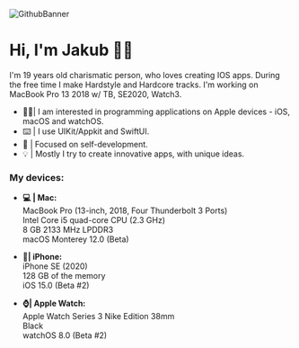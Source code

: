 ![GithubBanner](https://user-images.githubusercontent.com/41966757/123673073-5590ed80-d840-11eb-9ddd-6c1633e0dbfc.png)
# Hi, I'm Jakub 🙋‍♂️
I'm 19 years old charismatic person, who loves creating IOS apps. During the free time I make Hardstyle and Hardcore tracks. I'm working on MacBook Pro 13 2018 w/ TB, SE2020, Watch3.

-  👨‍💻| I am interested in programming applications on Apple devices - iOS, macOS and watchOS.
- ⌨️ | I use UIKit/Appkit and SwiftUI.
- 🔨 | Focused on self-development.
- 💡 | Mostly I try to create innovative apps, with unique ideas.

### My devices:
- **💻 | Mac:** </br> 
<t> MacBook Pro (13-inch, 2018, Four Thunderbolt 3 Ports) </br> 
Intel Core i5 quad-core CPU (2.3 GHz) </br> 
8 GB 2133 MHz LPDDR3 </br> 
macOS Monterey 12.0 (Beta) </br> 

- **📱| iPhone:** </br> 
iPhone SE (2020) </br> 
128 GB of the memory </br> 
iOS 15.0 (Beta #2) </br> 

- **⌚️| Apple Watch:** </br> 
Apple Watch Series 3 Nike Edition 38mm </br> 
Black </br> 
watchOS 8.0 (Beta #2) </br> 
